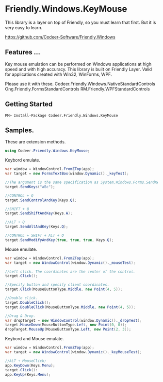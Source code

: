 # Friendly.Windows.KeyMouse

This library is a layer on top of
Friendly, so you must learn that first.
But it is very easy to learn.

https://github.com/Codeer-Software/Friendly.Windows

## Features ...
Key mouse emulation can be performed on Windows applications at high speed and with high accuracy.
This library is built on Friendly Layer.
Valid for applications created with Win32, WinForms, WPF.

Please use it with these.
Codeer.Friendly.Windows.NativeStandardControls
Ong.Friendly.FormsStandardControls
RM.Friendly.WPFStandardControls

## Getting Started
    PM> Install-Package Codeer.Friendly.Windows.KeyMouse

## Samples.
These are extension methods.
```csharp
using Codeer.Friendly.Windows.KeyMouse;
```
Keybord emulate.
```csharp
var window = WindowControl.FromZTop(app);
var target = new FormsTextBox(window.Dynamic()._keyTest);

//The argument is the same specification as System.Windows.Forms.SendKeys.
target.SendKeys("aBc");

//CONTROL + Q
target.SendControlAndKey(Keys.Q);

//SHIFT + Q
target.SendShiftAndKey(Keys.A);

//ALT + Q
target.SendAltAndKey(Keys.Q);

//CONTROL + SHIFT + ALT + Q
target.SendModifyAndKey(true, true, true, Keys.Q);
```

Mouse emulate.
```csharp
var window = WindowControl.FromZTop(app);
var target = new WindowControl(window.Dynamic()._mouseTest);

//Left click. The coordinates are the center of the control.
target.Click();

//Specify button and specify client coordinates.
target.Click(MouseButtonType.Middle, new Point(4, 5));

//Double click.
target.DoubleClick();
target.DoubleClick(MouseButtonType.Middle, new Point(4, 5));

//Drag & Drop.
var dropTarget = new WindowControl(window.Dynamic()._dropTest);
target.MouseDown(MouseButtonType.Left, new Point(0, 0));
dropTarget.MouseUp(MouseButtonType.Left, new Point(2, 3));
```
Keybord and Mouse emulate.
```csharp
var window = WindowControl.FromZTop(app);
var target = new WindowControl(window.Dynamic()._keyMouseTest);

//ALT + MouseClick;
app.KeyDown(Keys.Menu);
target.Click():
app.KeyUp(Keys.Menu);
```
